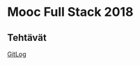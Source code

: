 # Mooc Full Stack 2018
## Tehtävät

[GitLog](https://github.com/jtaipale/ot-harjoitustyo/blob/master/laskarit/viikko1/gitlog.txt)
